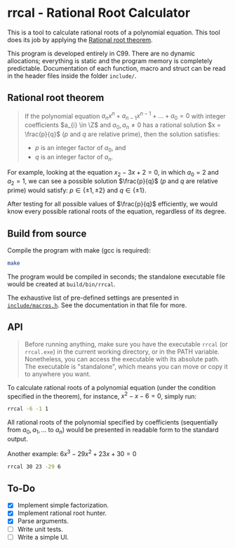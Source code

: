 # rrcal - Rational Root Calculator

This is a tool to calculate rational roots of a polynomial equation. This tool does its job by applying the [Rational root theorem](#rational-root-theorem).

This program is developed entirely in C99. There are no dynamic allocations; everything is static and the program memory is completely predictable. Documentation of each function, macro and struct can be read in the header files inside the folder `include/`.

## Rational root theorem

> If the polynomial equation $a_{n} x^{n} + a_{n - 1} x^{n - 1} + ... + a_{0} = 0$ with integer coefficients $a_{i} \in \Z$ and $a_{0}, a_{n} \neq 0$ has a rational solution $x = \frac{p}{q}$ ($p$ and $q$ are relative prime), then the solution satisfies:
> - $p$ is an integer factor of $a_{0}$, and
> - $q$ is an integer factor of $a_{n}$.

For example, looking at the equation $x_{2} - 3x + 2 = 0$, in which $a_{0} = 2$ and $a_{2} = 1$, we can see a possible solution $\frac{p}{q}$ ($p$ and $q$ are relative prime) would satisfy: $p \in \{\pm 1, \pm 2\}$ and $q \in \{\pm 1\}$.

After testing for all possible values of $\frac{p}{q}$ efficiently, we would know every possible rational roots of the equation, regardless of its degree.

## Build from source

Compile the program with make (gcc is required):

```bash
make
```

The program would be compiled in seconds; the standalone executable file would be created at `build/bin/rrcal`.

The exhaustive list of pre-defined settings are presented in [`include/macros.h`](./include/macros.h). See the documentation in that file for more.

## API

> Before running anything, make sure you have the executable `rrcal` (or `rrcal.exe`) in the
> current working directory, or in the PATH variable. Nonetheless, you can
> access the executable with its absolute path. The executable is "standalone", which means you can move or copy it to anywhere you want.

To calculate rational roots of a polynomial equation (under the condition specified in the theorem), for instance, $x^{2} - x - 6 = 0$, simply run:

```bash
rrcal -6 -1 1
```

All rational roots of the polynomial specified by coefficients (sequentially from $a_{0}, a_{1}, ...$ to $a_{n}$) would be presented in readable form to the standard output.

Another example: $6x^3 - 29x^2 + 23x + 30 = 0$

```bash
rrcal 30 23 -29 6
```

## To-Do

* [x] Implement simple factorization.
* [x] Implement rational root hunter.
* [x] Parse arguments.
* [ ] Write unit tests.
* [ ] Write a simple UI.
